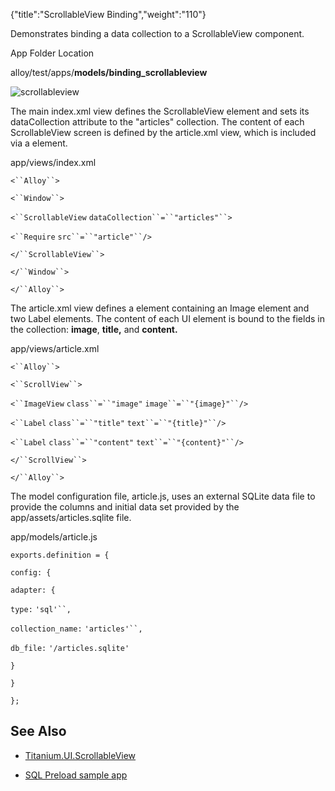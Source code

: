 {"title":"ScrollableView Binding","weight":"110"} 

Demonstrates binding a data collection to a ScrollableView component.

App Folder Location

alloy/test/apps/**models/binding\_scrollableview**

![scrollableview](/Images/appc/download/attachments/41845710/scrollableview.png)

The main index.xml view defines the ScrollableView element and sets its dataCollection attribute to the "articles" collection. The content of each ScrollableView screen is defined by the article.xml view, which is included via a <Require/> element.

app/views/index.xml

`<``Alloy``>`

`<``Window``>`

`<``ScrollableView`  `dataCollection``=``"articles"``>`

`<``Require`  `src``=``"article"``/>`

`</``ScrollableView``>`

`</``Window``>`

`</``Alloy``>`

The article.xml view defines a <ScrollView/> element containing an Image element and two Label elements. The content of each UI element is bound to the fields in the collection: **image**, **title,** and **content.**

app/views/article.xml

`<``Alloy``>`

`<``ScrollView``>`

`<``ImageView`  `class``=``"image"`  `image``=``"{image}"``/>`

`<``Label`  `class``=``"title"`  `text``=``"{title}"``/>`

`<``Label`  `class``=``"content"`  `text``=``"{content}"``/>`

`</``ScrollView``>`

`</``Alloy``>`

The model configuration file, article.js, uses an external SQLite data file to provide the columns and initial data set provided by the app/assets/articles.sqlite file.

app/models/article.js

`exports.definition = {`

`config: {`

`adapter: {`

`type:` `'sql'``,`

`collection_name:` `'articles'``,`

`db_file:` `'/articles.sqlite'`

`}`

`}`

`};`

## See Also

*   [Titanium.UI.ScrollableView](#!/api/Titanium.UI.ScrollableView)
    
*   [SQL Preload sample app](/docs/appc/Alloy_Framework/Alloy_Guide/Alloy_Test_Apps/Alloy_Test_Models/SQL_Preload/)